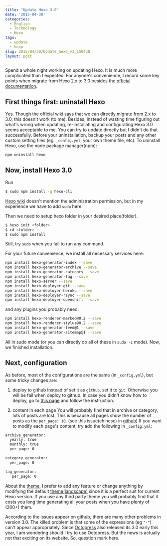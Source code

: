 ```yaml
---
title: "Update Hexo 3.0"
date: '2015-04-30'
categories:
  - English
  - Technology
  - Hexo
tags:
  - update
  - hexo
slug: 2015/04/30/Update_hexo_v3_150430
layout: post
---
```

Spend a whole night working on updating Hexo. It is much more complicated than I expected. For anyone's convenience, I record some key points when migrate from Hexo 2.x to 3.0 besides the [official documentation](https://github.com/hexojs/hexo/wiki/Migrating-from-2.x-to-3.0).

## First things first: uninstall Hexo
Yes. Though the official wiki says that we can directly migrate from 2.x to 3.0, this doesn't work (to me). Besides, instead of wasting time figuring out what's wrong when updating, re-installating and configurating Hexo 3.0 seems acceptable to me. You can try to update directly but I didn't do that successfully.
Before your uninstallation, backup your posts and any other custom setting files (eg. `_config.yml`, your own theme file, etc).
To uninstall Hexo, use the node package manager(npm):
``` bash
npm uninstall hexo 
```

## Now, install Hexo 3.0
Run
``` bash
$ sudo npm install -g hexo-cli
```
[Hexo wiki](http://hexo.io/docs/) doesn't mention the administration permission, but in my experience we have to add `sudo` here.

Then we need to setup hexo folder in your desired place(folder).
``` bash
$ hexo init <folder>
$ cd <folder>
$ sudo npm install
```
Still, try `sudo` when you fail to run any command.

For your future convenience, we install all necessary services here:
``` bash
npm install hexo-generator-index --save
npm install hexo-generator-archive --save
npm install hexo-generator-category --save
npm install hexo-generator-tag --save
npm install hexo-server --save
npm install hexo-deployer-git --save
npm install hexo-deployer-heroku --save
npm install hexo-deployer-rsync --save
npm install hexo-deployer-openshift --save
```
and any plugins you probably need:
``` bash
npm install hexo-renderer-marked@0.2 --save
npm install hexo-renderer-stylus@0.2 --save
npm install hexo-generator-feed@1 --save
npm install hexo-generator-sitemap@1 --save
```
All in sudo mode (or you can directly do all of these in `sudo -i` mode).
Now, we finished installation. 

## Next, configuration

As before, most of the configurations are the same (in `_config.yml`), but some tricky changes are:
1. deploy to github
Instead of set it as `github`, set it to `git`. Otherwise you will be fail when deploy to github.
In case you didn't know how to deploy, go to [this page](http://hexo.io/docs/deployment.html#Git) and follow the instruction.

2. content in each page
You will probably find that in archive or category, lots of posts are lost. This is because all pages show the number of posts as the `per_page: 10`. (see this issue(chinese) in [github](https://github.com/hexojs/hexo/issues/1211)) If you want to modify each page's content, try add the following in `_config.yml`:
``` bash
archive_generator:
  yearly: true
  monthly: true
  per_page: 0

category_generator:
  per_page: 0

tag_generator:
   per_page: 0
```
About the [theme](https://github.com/hexojs/hexo/wiki/Themes), I prefer to add any feature or change anything by modifying the default [theme(landscape)](https://github.com/hexojs/hexo-theme-landscape) since it is a perfect suit for current Hexo version. If you use any third party theme you will probably find that it costs you long time generating all your posts when you have plenty of (200+) them.

According to the issues appear on github, there are many other problems in version 3.0. The killed problem is that some of the expressions (eg `"-"`) can't appear appropriately. Since [Octopress](http://octopress.org/) also released its 3.0 early this year, I am wondering should I try to use Octopress. But the news is actually not that exciting on its website. So, question mark here.